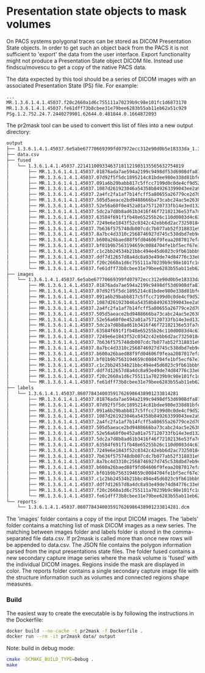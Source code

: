 # Presentation state objects to mask volumes

On PACS systems polygonal traces can be stored as DICOM Presentation State objects. In order to get such an object back from the PACS it is not sufficient to 'export' the data from the user interface. Export functionality might not produce a Presentation State object DICOM file. Instead use findscu/movescu to get a copy of the native PACS data.

The data expected by this tool should be a series of DICOM images with an associated Presentation State (PS) file. For example:

```bash
...
MR.1.3.6.1.4.1.45037.f20c2660a1d6c755111a70239b9c98e101fc1d6873170
MR.1.3.6.1.4.1.45037.fe61dff73b8cbee31e79bee6283b55ab11eb62a51c929
PSg.1.2.752.24.7.2440279901.62644.0.481844.0.1664872093
```

The pr2mask tool can be used to convert this list of files into a new output directory:

```bash
output
├── 1.3.6.1.4.1.45037.6e5abe67770669399fd07972ecc312e90d0b5e18333da_1.3.6.1.4.1.45037.8607784340035917626986438901233814281.json
├── data.csv
├── fused
│   └── 1.3.6.1.4.1.45037.221411009334637181121903135565632754819
│       ├── MR.1.3.6.1.4.1.45037.01876ada7ae594a2199c9498df53d6908dfa8732f3521.dcm
│       ├── MR.1.3.6.1.4.1.45037.07d92f5f5dc1895214c81bdee980e338d81bfe2878573.dcm
│       ├── MR.1.3.6.1.4.1.45037.091a6b29babb817c5ffcc7199d0c0de4cf9d52c155360.dcm
│       ├── MR.1.3.6.1.4.1.45037.1087d261923046a54358b849263399043ee2a9c5de1f5.dcm
│       ├── MR.1.3.6.1.4.1.45037.2a4fc2fa1af7b14fcff5a80655a26779ce2d700c90fb8.dcm
│       ├── MR.1.3.6.1.4.1.45037.505d5aeace2bd9488666ba73cabc24ac5e26387c177a7.dcm
│       ├── MR.1.3.6.1.4.1.45037.52e56a60f0e452a01a757120733fb14e3ed132554170a.dcm
│       ├── MR.1.3.6.1.4.1.45037.5dc2a7d8b8ad61b3416f46f72102136e53fa7d982b4cc.dcm
│       ├── MR.1.3.6.1.4.1.45037.63584f691f1fb48e65255b26c110d0083d4c63e43f4e6.dcm
│       ├── MR.1.3.6.1.4.1.45037.7249e6e1843f52c0342c42ebb6d2ac732501840c6427a.dcm
│       ├── MR.1.3.6.1.4.1.45037.7b636f575748db007cdc7b077ab52f318831e949e73f8.dcm
│       ├── MR.1.3.6.1.4.1.45037.8a7bc4d3310c2568746927d745c538dbd7eb9cba5c8ba.dcm
│       ├── MR.1.3.6.1.4.1.45037.b600a26baed88f9fd04606f9feaa2087017efa99f3174.dcm
│       ├── MR.1.3.6.1.4.1.45037.bf01b9b7563194659c0084704fe1bf5ecf67e3272f1ba.dcm
│       ├── MR.1.3.6.1.4.1.45037.c1c2bb24534b21bbc494e45d6023c9fb61bbb9fa7fa3b.dcm
│       ├── MR.1.3.6.1.4.1.45037.ddf7d12657d8a4dc8a93e49de74d84776c33e8119bc4d.dcm
│       ├── MR.1.3.6.1.4.1.45037.f20c2660a1d6c755111a70239b9c98e101fc1d6873170.dcm
│       └── MR.1.3.6.1.4.1.45037.fe61dff73b8cbee31e79bee6283b55ab11eb62a51c929.dcm
├── images
│   └── 1.3.6.1.4.1.45037.6e5abe67770669399fd07972ecc312e90d0b5e18333da
│       ├── MR.1.3.6.1.4.1.45037.01876ada7ae594a2199c9498df53d6908dfa8732f3521.dcm
│       ├── MR.1.3.6.1.4.1.45037.07d92f5f5dc1895214c81bdee980e338d81bfe2878573.dcm
│       ├── MR.1.3.6.1.4.1.45037.091a6b29babb817c5ffcc7199d0c0de4cf9d52c155360.dcm
│       ├── MR.1.3.6.1.4.1.45037.1087d261923046a54358b849263399043ee2a9c5de1f5.dcm
│       ├── MR.1.3.6.1.4.1.45037.2a4fc2fa1af7b14fcff5a80655a26779ce2d700c90fb8.dcm
│       ├── MR.1.3.6.1.4.1.45037.505d5aeace2bd9488666ba73cabc24ac5e26387c177a7.dcm
│       ├── MR.1.3.6.1.4.1.45037.52e56a60f0e452a01a757120733fb14e3ed132554170a.dcm
│       ├── MR.1.3.6.1.4.1.45037.5dc2a7d8b8ad61b3416f46f72102136e53fa7d982b4cc.dcm
│       ├── MR.1.3.6.1.4.1.45037.63584f691f1fb48e65255b26c110d0083d4c63e43f4e6.dcm
│       ├── MR.1.3.6.1.4.1.45037.7249e6e1843f52c0342c42ebb6d2ac732501840c6427a.dcm
│       ├── MR.1.3.6.1.4.1.45037.7b636f575748db007cdc7b077ab52f318831e949e73f8.dcm
│       ├── MR.1.3.6.1.4.1.45037.8a7bc4d3310c2568746927d745c538dbd7eb9cba5c8ba.dcm
│       ├── MR.1.3.6.1.4.1.45037.b600a26baed88f9fd04606f9feaa2087017efa99f3174.dcm
│       ├── MR.1.3.6.1.4.1.45037.bf01b9b7563194659c0084704fe1bf5ecf67e3272f1ba.dcm
│       ├── MR.1.3.6.1.4.1.45037.c1c2bb24534b21bbc494e45d6023c9fb61bbb9fa7fa3b.dcm
│       ├── MR.1.3.6.1.4.1.45037.ddf7d12657d8a4dc8a93e49de74d84776c33e8119bc4d.dcm
│       ├── MR.1.3.6.1.4.1.45037.f20c2660a1d6c755111a70239b9c98e101fc1d6873170.dcm
│       └── MR.1.3.6.1.4.1.45037.fe61dff73b8cbee31e79bee6283b55ab11eb62a51c929.dcm
├── labels
│   └── 1.3.6.1.4.1.45037.8607784340035917626986438901233814281
│       ├── MR.1.3.6.1.4.1.45037.01876ada7ae594a2199c9498df53d6908dfa8732f3521.dcm
│       ├── MR.1.3.6.1.4.1.45037.07d92f5f5dc1895214c81bdee980e338d81bfe2878573.dcm
│       ├── MR.1.3.6.1.4.1.45037.091a6b29babb817c5ffcc7199d0c0de4cf9d52c155360.dcm
│       ├── MR.1.3.6.1.4.1.45037.1087d261923046a54358b849263399043ee2a9c5de1f5.dcm
│       ├── MR.1.3.6.1.4.1.45037.2a4fc2fa1af7b14fcff5a80655a26779ce2d700c90fb8.dcm
│       ├── MR.1.3.6.1.4.1.45037.505d5aeace2bd9488666ba73cabc24ac5e26387c177a7.dcm
│       ├── MR.1.3.6.1.4.1.45037.52e56a60f0e452a01a757120733fb14e3ed132554170a.dcm
│       ├── MR.1.3.6.1.4.1.45037.5dc2a7d8b8ad61b3416f46f72102136e53fa7d982b4cc.dcm
│       ├── MR.1.3.6.1.4.1.45037.63584f691f1fb48e65255b26c110d0083d4c63e43f4e6.dcm
│       ├── MR.1.3.6.1.4.1.45037.7249e6e1843f52c0342c42ebb6d2ac732501840c6427a.dcm
│       ├── MR.1.3.6.1.4.1.45037.7b636f575748db007cdc7b077ab52f318831e949e73f8.dcm
│       ├── MR.1.3.6.1.4.1.45037.8a7bc4d3310c2568746927d745c538dbd7eb9cba5c8ba.dcm
│       ├── MR.1.3.6.1.4.1.45037.b600a26baed88f9fd04606f9feaa2087017efa99f3174.dcm
│       ├── MR.1.3.6.1.4.1.45037.bf01b9b7563194659c0084704fe1bf5ecf67e3272f1ba.dcm
│       ├── MR.1.3.6.1.4.1.45037.c1c2bb24534b21bbc494e45d6023c9fb61bbb9fa7fa3b.dcm
│       ├── MR.1.3.6.1.4.1.45037.ddf7d12657d8a4dc8a93e49de74d84776c33e8119bc4d.dcm
│       ├── MR.1.3.6.1.4.1.45037.f20c2660a1d6c755111a70239b9c98e101fc1d6873170.dcm
│       └── MR.1.3.6.1.4.1.45037.fe61dff73b8cbee31e79bee6283b55ab11eb62a51c929.dcm
└── reports
    └── 1.3.6.1.4.1.45037.8607784340035917626986438901233814281.dcm
```

The 'images' folder contains a copy of the input DICOM images. The 'labels' folder contains a matching list of mask DICOM images as a new series. The matching between images folder and labels folder is stored in the comma-separated file data.csv. If pr2mask is called more than once new rows will be appended to data.csv. The JSON file contains the polygon information parsed from the input presentations state files. The folder fused contains a new secondary capture image series where the mask volume is 'fused' with the individual DICOM images. Regions inside the mask are displayed in color. The reports folder contains a single secondary capture image file with the structure information such as volumes and connected regions shape measures.

### Build

The easiest way to create the executable is by following the instructions in the Dockerfile:

```bash
docker build --no-cache -t pr2mask -f Dockerfile .
docker run --rm -it pr2mask data/ output
```

Note: build in debug mode:

```bash
cmake -DCMAKE_BUILD_TYPE=Debug .
make
```
